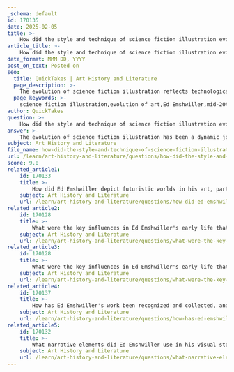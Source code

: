 ```yaml
---
_schema: default
id: 170135
date: 2025-02-05
title: >-
    How did the style and technique of science fiction illustration evolve over time, and what influence did Ed Emshwiller have on contemporary artists?
article_title: >-
    How did the style and technique of science fiction illustration evolve over time, and what influence did Ed Emshwiller have on contemporary artists?
date_format: MMM DD, YYYY
post_on_text: Posted on
seo:
  title: QuickTakes | Art History and Literature
  page_description: >-
    The evolution of science fiction illustration reflects technological and cultural changes, significantly influenced by Ed Emshwiller, known for his surrealist modernism, vibrant colors, and dynamic compositions, impacting contemporary artists and the visual language of the genre.
  page_keywords: >-
    science fiction illustration,evolution of art,Ed Emshwiller,mid-20th century artists,surrealism,modernism,pulp magazine covers,digital art,artistic movements,Galaxy magazine,Fantasy and Science Fiction,visual storytelling
author: QuickTakes
question: >-
    How did the style and technique of science fiction illustration evolve over time, and what influence did Ed Emshwiller have on contemporary artists?
answer: >-
    The evolution of science fiction illustration has been a dynamic journey, reflecting changes in technology, artistic movements, and cultural shifts. This evolution can be traced from the early days of pulp magazine covers to the sophisticated digital art of today. \n\nIn the early 20th century, science fiction illustrations were often characterized by their bold, dramatic imagery, designed to capture the imagination of readers and convey the fantastical themes of the stories. As the genre grew in popularity, so did the complexity and diversity of the artwork. The mid-20th century saw the rise of artists like Ed Emshwiller, who played a pivotal role in shaping the visual language of science fiction.\n\nEd Emshwiller, known for his signature "Emsh," was a prominent figure in mid-20th century science fiction illustration. His work is notable for its blend of surrealism and modernism, featuring vibrant colors, dynamic compositions, and imaginative depictions of futuristic landscapes and extraterrestrial beings. Emshwiller's artistic style was influenced by surrealist artists such as Salvador Dali and Yves Tanguy, which is evident in his use of dreamlike imagery and complex narratives. He skillfully balanced the fantastical with the ordinary, often incorporating elements of humor and dynamic contrasts in his illustrations.\n\nEmshwiller's contributions to science fiction cover art, particularly for publications like *Galaxy* and *Fantasy and Science Fiction*, exemplify how cover art can encapsulate the essence of the genre. His covers not only attracted readers but also conveyed the themes and tone of the stories within, making them iconic representations of science fiction art.\n\nThe influence of Emshwiller extends beyond his own illustrations; he has inspired contemporary artists to explore similar themes and techniques. His modernist sensibility and innovative approach to visual storytelling have left a lasting legacy in the field of science fiction art. Many contemporary artists draw upon his techniques, such as the use of vibrant color palettes and imaginative compositions, to create their own unique interpretations of futuristic narratives.\n\nIn summary, the evolution of science fiction illustration has been significantly shaped by artists like Ed Emshwiller, whose blend of surrealism and modernism has influenced generations of artists. His work not only transformed the visual landscape of science fiction but also established a foundation for future artistic explorations within the genre.
subject: Art History and Literature
file_name: how-did-the-style-and-technique-of-science-fiction-illustration-evolve-over-time-and-what-influence-did-ed-emshwiller-have-on-contemporary-artists.md
url: /learn/art-history-and-literature/questions/how-did-the-style-and-technique-of-science-fiction-illustration-evolve-over-time-and-what-influence-did-ed-emshwiller-have-on-contemporary-artists
score: 9.0
related_article1:
    id: 170133
    title: >-
        How did Ed Emshwiller depict futuristic worlds in his art, particularly in terms of architectural and technological imagery?
    subject: Art History and Literature
    url: /learn/art-history-and-literature/questions/how-did-ed-emshwiller-depict-futuristic-worlds-in-his-art-particularly-in-terms-of-architectural-and-technological-imagery
related_article2:
    id: 170128
    title: >-
        What were the key influences in Ed Emshwiller's early life that shaped his artistic journey?
    subject: Art History and Literature
    url: /learn/art-history-and-literature/questions/what-were-the-key-influences-in-ed-emshwillers-early-life-that-shaped-his-artistic-journey
related_article3:
    id: 170128
    title: >-
        What were the key influences in Ed Emshwiller's early life that shaped his artistic journey?
    subject: Art History and Literature
    url: /learn/art-history-and-literature/questions/what-were-the-key-influences-in-ed-emshwillers-early-life-that-shaped-his-artistic-journey
related_article4:
    id: 170137
    title: >-
        How has Ed Emshwiller's work been recognized and collected, and what influence has he had on future generations of artists?
    subject: Art History and Literature
    url: /learn/art-history-and-literature/questions/how-has-ed-emshwillers-work-been-recognized-and-collected-and-what-influence-has-he-had-on-future-generations-of-artists
related_article5:
    id: 170132
    title: >-
        What narrative elements did Ed Emshwiller use in his visual storytelling, and how did he employ symbolism and allegory?
    subject: Art History and Literature
    url: /learn/art-history-and-literature/questions/what-narrative-elements-did-ed-emshwiller-use-in-his-visual-storytelling-and-how-did-he-employ-symbolism-and-allegory
---
```


&nbsp;